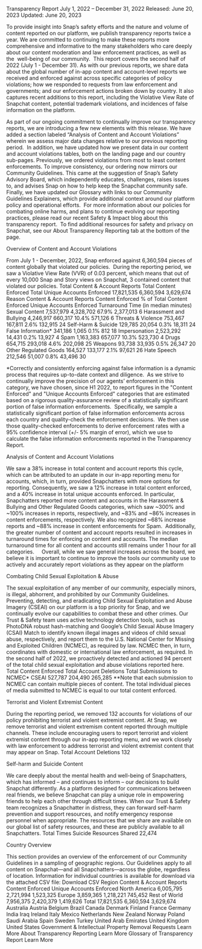 Transparency Report
July 1, 2022 – December 31, 2022
Released:
June 20, 2023
Updated:
June 20, 2023

To provide insight into Snap’s safety efforts and the nature and volume of content reported on our platform, we publish transparency reports twice a year. We are committed to continuing to make these reports more comprehensive and informative to the many stakeholders who care deeply about our content moderation and law enforcement practices, as well as the  well-being of our community. 
This report covers the second half of 2022 (July 1 - December 31). As with our previous reports, we share data about the global number of in-app content and account-level reports we received and enforced against across specific categories of policy violations; how we responded to requests from law enforcement and governments; and our enforcement actions broken down by country. It also captures recent additions to this report, including the Violative View Rate of Snapchat content, potential trademark violations, and incidences of false information on the platform.

As part of our ongoing commitment to continually improve our transparency reports, we are introducing a few new elements with this release. We have added a section labeled “Analysis of Content and Account Violations” wherein we assess major data changes relative to our previous reporting period. 
In addition, we have updated how we present data in our content and account violations tables, both on the landing page and our country sub-pages. Previously, we ordered violations from most to least content enforcements. To improve consistency, our ordering now mirrors our Community Guidelines. This came at the suggestion of Snap’s Safety Advisory Board, which independently educates, challenges, raises issues to, and advises Snap on how to help keep the Snapchat community safe.
Finally, we have updated our Glossary with links to our Community Guidelines Explainers, which provide additional context around our platform policy and operational efforts. 
For more information about our policies for combating online harms, and plans to continue evolving our reporting practices, please read our recent Safety & Impact blog about this transparency report. 
To find additional resources for safety and privacy on Snapchat, see our About Transparency Reporting tab at the bottom of the page.

Overview of Content and Account Violations

From July 1 - December, 2022, Snap enforced against 6,360,594 pieces of content globally that violated our policies. 
During the reporting period, we saw a Violative View Rate (VVR) of 0.03 percent, which means that out of every 10,000 Snap and Story views on Snapchat, 3 contained content that violated our policies.
Total Content & Account Reports	Total Content Enforced	Total Unique Accounts Enforced
17,821,535	6,360,594	3,629,674
Reason	Content & Account Reports	Content Enforced	% of Total Content Enforced	Unique Accounts Enforced	Turnaround Time (in median minutes)
Sexual Content	7,537,979	4,328,702	67.9%	2,377,013	6
Harassment and Bullying	4,246,917	660,317	10.4%	571,126	6
Threats & Violence	753,467	167,811	2.6%	132,915	24
Self-Harm & Suicide	129,785	20,054	0.3%	18,311	24
False Information*	341,186	1,065	0.1%	812	18
Impersonation	2,523,292	14,431	0.2%	13,927	4
Spam	1,163,383	657,077	10.3%	523,730	4
Drugs	654,715	293,018	4.6%	202,098	25
Weapons	93,738	33,935	0.5%	26,347	20
Other Regulated Goods	164,527	133,177	2.1%	97,621	26
Hate Speech	212,546	51,007	0.8%	43,496	30

*Correctly and consistently enforcing against false information is a dynamic process that requires up-to-date context and diligence.  As we strive to continually improve the precision of our agents’ enforcement in this category, we have chosen, since H1 2022, to report figures in the "Content Enforced" and "Unique Accounts Enforced" categories that are estimated based on a rigorous quality-assurance review of a statistically significant portion of false information enforcements.  Specifically, we sample a statistically significant portion of false information enforcements across each country and quality-check the enforcement decisions.  We then use those quality-checked enforcements to derive enforcement rates with a 95% confidence interval (+/- 5% margin of error), which we use to calculate the false information enforcements reported in the Transparency Report.  

Analysis of Content and Account Violations

We saw a 38% increase in total content and account reports this cycle, which can be attributed to an update in our in-app reporting menu for accounts, which, in turn, provided Snapchatters with more options for reporting. Consequently, we saw a 12% increase in total content enforced, and a 40% increase in total unique accounts enforced. In particular, Snapchatters reported more content and accounts in the Harassment & Bullying and Other Regulated Goods categories, which saw ~300% and ~100% increases in reports, respectively, and ~83% and ~86% increases in content enforcements, respectively. We also recognized ~68% increase reports and ~88% increase in content enforcements for Spam. 
Additionally, the greater number of content and account reports resulted in increases in turnaround times for enforcing on content and accounts. The median turnaround time for all content and accounts still remains under 1 hour for all categories.    
Overall, while we saw general increases across the board, we believe it is important to continue to improve the tools our community use to actively and accurately report violations as they appear on the platform

Combating Child Sexual Exploitation & Abuse

The sexual exploitation of any member of our community, especially minors, is illegal, abhorrent, and prohibited by our Community Guidelines. Preventing, detecting, and eradicating Child Sexual Exploitation and Abuse Imagery (CSEAI) on our platform is a top priority for Snap, and we continually evolve our capabilities to combat these and other crimes.
Our Trust & Safety team uses active technology detection tools, such as PhotoDNA robust hash-matching and Google’s Child Sexual Abuse Imagery (CSAI) Match to identify known illegal images and videos of child sexual abuse, respectively, and report them to the U.S. National Center for Missing and Exploited Children (NCMEC), as required by law. NCMEC then, in turn, coordinates with domestic or international law enforcement, as required.
In the second half of 2022, we proactively detected and actioned 94 percent of the total child sexual exploitation and abuse violations reported here.
	Total Content Enforced	Total Account Deletions	Total Submissions to NCMEC*
CSEAI	527,787	204,490	265,285
**Note that each submission to NCMEC can contain multiple pieces of content. The total individual pieces of media submitted to NCMEC is equal to our total content enforced.

Terrorist and Violent Extremist Content

During the reporting period, we removed 132 accounts for violations of our policy prohibiting terrorist and violent extremist content.
At Snap, we remove terrorist and violent extremism content reported through multiple channels. These include encouraging users to report terrorist and violent extremist content through our in-app reporting menu, and we work closely with law enforcement to address terrorist and violent extremist content that may appear on Snap.
Total Account Deletions
132

Self-harm and Suicide Content

We care deeply about the mental health and well-being of Snapchatters, which has informed – and continues to inform – our decisions to build Snapchat differently. As a platform designed for communications between real friends, we believe Snapchat can play a unique role in empowering friends to help each other through difficult times.
When our Trust & Safety team recognizes a Snapchatter in distress, they can forward self-harm prevention and support resources, and notify emergency response personnel when appropriate. The resources that we share are available on our global list of safety resources, and these are publicly available to all Snapchatters.
Total Times Suicide Resources Shared
22,474

Country Overview

This section provides an overview of the enforcement of our Community Guidelines in a sampling of geographic regions. Our Guidelines apply to all content on Snapchat—and all Snapchatters—across the globe, regardless of location.
Information for individual countries is available for download via the attached CSV file:
Download CSV
Region	Content & Account Reports	Content Enforced	Unique Accounts Enforced
North America	6,005,795	2,721,994	1,523,325
Europe	3,859,365	1,218,221	745,452
Rest of World	7,956,375	2,420,379	1,419,626
Total	17,821,535	6,360,594	3,629,674
Australia
Austria
Belgium
Brazil
Canada
Denmark
Finland
France
Germany
India
Iraq
Ireland
Italy
Mexico
Netherlands
New Zealand
Norway
Poland
Saudi Arabia
Spain
Sweden
Turkey
United Arab Emirates
United Kingdom
United States
Government & Intellectual Property Removal Requests
Learn More
About Transparency Reporting
Learn More
Glossary of Transparency Report
Learn More